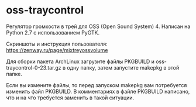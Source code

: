 # oss-traycontrol
Регулятор громкости в трей для OSS (Open Sound System) 4. Написан на Python 2.7 с использованием PyGTK.

Скриншоты и инструкция пользователя: https://zenway.ru/page/mixtreyossvolume

Для сборки пакета ArchLinux загрузите файлы PKGBUILD и oss-traycontrol-0-23.tar.gz в одну папку, затем запустите makepkg в этой папке.

Если вы измените файлы, то перед запуском makepkg вам потребуется изменить файл PKGBUILD. В комментариях в файле PKGBUILD написано, что и на что требуется заменить в такой ситуации.
